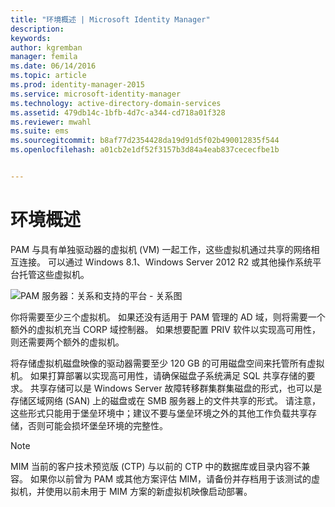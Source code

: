 ```yaml
---
title: "环境概述 | Microsoft Identity Manager"
description: 
keywords: 
author: kgremban
manager: femila
ms.date: 06/14/2016
ms.topic: article
ms.prod: identity-manager-2015
ms.service: microsoft-identity-manager
ms.technology: active-directory-domain-services
ms.assetid: 479db14c-1bfb-4d7c-a344-cd718a01f328
ms.reviewer: mwahl
ms.suite: ems
ms.sourcegitcommit: b8af77d2354428da19d91d5f02b490012835f544
ms.openlocfilehash: a01cb2e1df52f3157b3d84a4eab837cececfbe1b


---
```


# 环境概述

PAM 与具有单独驱动器的虚拟机 (VM) 一起工作，这些虚拟机通过共享的网络相互连接。 可以通过 Windows 8.1、Windows Server 2012 R2 或其他操作系统平台托管这些虚拟机。

![PAM 服务器：关系和支持的平台 - 关系图](media/pam-test-lab-architecture.png)

你将需要至少三个虚拟机。  如果还没有适用于 PAM 管理的 AD 域，则将需要一个额外的虚拟机充当 CORP 域控制器。  如果想要配置 PRIV 软件以实现高可用性，则还需要两个额外的虚拟机。

将存储虚拟机磁盘映像的驱动器需要至少 120 GB 的可用磁盘空间来托管所有虚拟机。  如果打算部署以实现高可用性，请确保磁盘子系统满足 SQL 共享存储的要求。  共享存储可以是 Windows Server 故障转移群集群集磁盘的形式，也可以是存储区域网络 (SAN) 上的磁盘或在 SMB 服务器上的文件共享的形式。 请注意，这些形式只能用于堡垒环境中；建议不要与堡垒环境之外的其他工作负载共享存储，否则可能会损坏堡垒环境的完整性。

> [!NOTE]
> MIM 当前的客户技术预览版 (CTP) 与以前的 CTP 中的数据库或目录内容不兼容。 如果你以前曾为 PAM 或其他方案评估 MIM，请备份并存档用于该测试的虚拟机，并使用以前未用于 MIM 方案的新虚拟机映像启动部署。



<!--HONumber=Jun16_HO3-->


